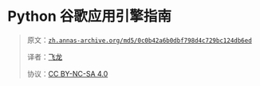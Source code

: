 # Python 谷歌应用引擎指南

> 原文：[`zh.annas-archive.org/md5/0c0b42a6b0dbf798d4c729bc124db6ed`](https://zh.annas-archive.org/md5/0c0b42a6b0dbf798d4c729bc124db6ed)
> 
> 译者：[飞龙](https://github.com/wizardforcel)
> 
> 协议：[CC BY-NC-SA 4.0](http://creativecommons.org/licenses/by-nc-sa/4.0/)
